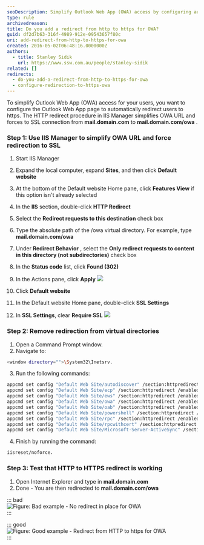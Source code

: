```yaml
---
seoDescription: Simplify Outlook Web App (OWA) access by configuring automatic redirects from HTTP to HTTPS for mail.domain.com.
type: rule
archivedreason:
title: Do you add a redirect from http to https for OWA?
guid: df2d7b63-316f-4989-912e-09543657f80c
uri: add-redirect-from-http-to-https-for-owa
created: 2016-05-02T06:48:16.0000000Z
authors:
  - title: Stanley Sidik
    url: https://www.ssw.com.au/people/stanley-sidik
related: []
redirects:
  - do-you-add-a-redirect-from-http-to-https-for-owa
  - configure-redirection-to-https-owa
---
```


To simplify Outlook Web App (OWA) access for your users, you want to configure the Outlook Web App page to automatically redirect users to https. The HTTP redirect procedure in IIS Manager simplifies OWA URL and forces to SSL connection from **mail&#46;domain&#46;com** to **mail&#46;domain&#46;com/owa** .

<!--endintro-->

### Step 1: Use IIS Manager to simplify OWA URL and force redirection to SSL

1. Start IIS Manager
2. Expand the local computer, expand **Sites**, and then click **Default website**
3. At the bottom of the Default website Home pane, click **Features View** if this option isn't already selected
4. In the **IIS** section, double-click **HTTP Redirect**
5. Select the **Redirect requests to this destination** check box
6. Type the absolute path of the /owa virtual directory. For example, type **mail&#46;domain&#46;com/owa**
7. Under **Redirect Behavior** , select the **Only redirect requests to content in this directory (not subdirectories)** check box
8. In the **Status code** list, click **Found (302)**
9. In the Actions pane, click **Apply**
   ![](OWARedirect.jpg)

10. Click **Default website**
11. In the Default website Home pane, double-click **SSL Settings**
12. In **SSL Settings**, clear **Require SSL**
    ![](OWARedirect2.jpg)

### Step 2: Remove redirection from virtual directories

1. Open a Command Prompt window.
2. Navigate to:

```bash
<window directory="">\System32\Inetsrv.
```

3. Run the following commands:

```bash
appcmd set config "Default Web Site/autodiscover" /section:httpredirect /enabled:false -commit:apphost
appcmd set config "Default Web Site/ecp" /section:httpredirect /enabled:false -commit:apphost
appcmd set config "Default Web Site/ews" /section:httpredirect /enabled:false -commit:apphost
appcmd set config "Default Web Site/owa" /section:httpredirect /enabled:false -commit:apphost
appcmd set config "Default Web Site/oab" /section:httpredirect /enabled:false -commit:apphost
appcmd set config "Default Web Site/powershell" /section:httpredirect /enabled:false -commit:apphost
appcmd set config "Default Web Site/rpc" /section:httpredirect /enabled:false -commit:apphost
appcmd set config "Default Web Site/rpcwithcert" /section:httpredirect /enabled:false -commit:apphost
appcmd set config "Default Web Site/Microsoft-Server-ActiveSync" /section:httpredirect /enabled:false -commit:apphost
```

4. Finish by running the command:

```bash
iisreset/noforce.
```

### Step 3: Test that HTTP to HTTPS redirect is working

1. Open Internet Explorer and type in **mail&#46;domain&#46;com**
2. Done - You are then redirected to **mail&#46;domain&#46;com/owa**

::: bad  
![Figure: Bad example - No redirect in place for OWA](iisnoredirect.jpg)  
:::

::: good  
![Figure: Good example - Redirect from HTTP to https for OWA](iisredirect.jpg)  
:::
